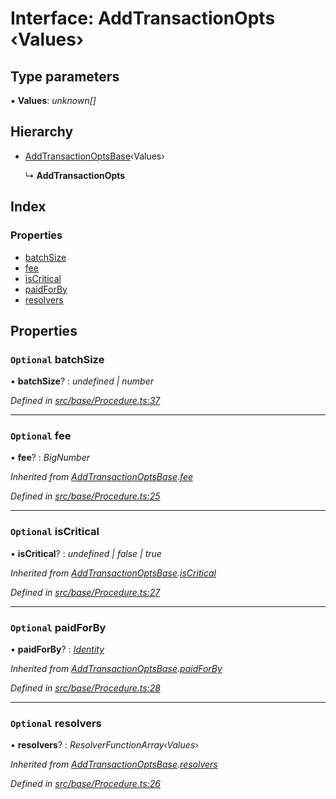 # Interface: AddTransactionOpts ‹**Values**›

## Type parameters

▪ **Values**: *unknown[]*

## Hierarchy

* [AddTransactionOptsBase](addtransactionoptsbase.md)‹Values›

  ↳ **AddTransactionOpts**

## Index

### Properties

* [batchSize](addtransactionopts.md#optional-batchsize)
* [fee](addtransactionopts.md#optional-fee)
* [isCritical](addtransactionopts.md#optional-iscritical)
* [paidForBy](addtransactionopts.md#optional-paidforby)
* [resolvers](addtransactionopts.md#optional-resolvers)

## Properties

### `Optional` batchSize

• **batchSize**? : *undefined | number*

*Defined in [src/base/Procedure.ts:37](https://github.com/PolymathNetwork/polymesh-sdk/blob/959efb76/src/base/Procedure.ts#L37)*

___

### `Optional` fee

• **fee**? : *BigNumber*

*Inherited from [AddTransactionOptsBase](addtransactionoptsbase.md).[fee](addtransactionoptsbase.md#optional-fee)*

*Defined in [src/base/Procedure.ts:25](https://github.com/PolymathNetwork/polymesh-sdk/blob/959efb76/src/base/Procedure.ts#L25)*

___

### `Optional` isCritical

• **isCritical**? : *undefined | false | true*

*Inherited from [AddTransactionOptsBase](addtransactionoptsbase.md).[isCritical](addtransactionoptsbase.md#optional-iscritical)*

*Defined in [src/base/Procedure.ts:27](https://github.com/PolymathNetwork/polymesh-sdk/blob/959efb76/src/base/Procedure.ts#L27)*

___

### `Optional` paidForBy

• **paidForBy**? : *[Identity](../classes/identity.md)*

*Inherited from [AddTransactionOptsBase](addtransactionoptsbase.md).[paidForBy](addtransactionoptsbase.md#optional-paidforby)*

*Defined in [src/base/Procedure.ts:28](https://github.com/PolymathNetwork/polymesh-sdk/blob/959efb76/src/base/Procedure.ts#L28)*

___

### `Optional` resolvers

• **resolvers**? : *ResolverFunctionArray‹Values›*

*Inherited from [AddTransactionOptsBase](addtransactionoptsbase.md).[resolvers](addtransactionoptsbase.md#optional-resolvers)*

*Defined in [src/base/Procedure.ts:26](https://github.com/PolymathNetwork/polymesh-sdk/blob/959efb76/src/base/Procedure.ts#L26)*
